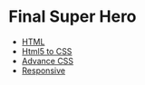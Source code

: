 # Final Super Hero

<ul>  
<li><a href="html/index.html" target="_blank">HTML</a></li>
<li><a href="html5_to_css/index.html" target="_blank">Html5 to CSS</a></li>
<li><a href="adv_css/index.html" target="_blank">Advance CSS</a></li>
<li><a href="responsive/index.html" target="_blank">Responsive</a></li>
</ul>